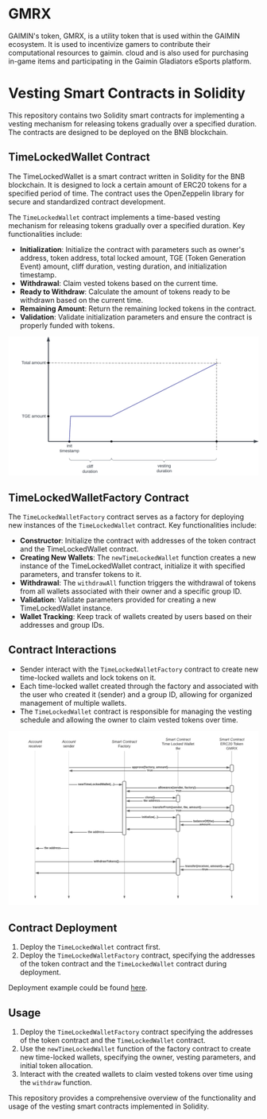 # GMRX
GAIMIN's token, GMRX, is a utility token that is used within the GAIMIN ecosystem. It is used to incentivize gamers to contribute their computational resources to gaimin. cloud and is also used for purchasing in-game items and participating in the Gaimin Gladiators eSports platform.

# Vesting Smart Contracts in Solidity

This repository contains two Solidity smart contracts for implementing a vesting mechanism for releasing tokens gradually over a specified duration. The contracts are designed to be deployed on the BNB blockchain.

## TimeLockedWallet Contract

The TimeLockedWallet is a smart contract written in Solidity for the BNB blockchain. It is designed to lock a certain amount of ERC20 tokens for a specified period of time. The contract uses the OpenZeppelin library for secure and standardized contract development.

The `TimeLockedWallet` contract implements a time-based vesting mechanism for releasing tokens gradually over a specified duration. Key functionalities include:

- **Initialization**: Initialize the contract with parameters such as owner's address, token address, total locked amount, TGE (Token Generation Event) amount, cliff duration, vesting duration, and initialization timestamp.
- **Withdrawal**: Claim vested tokens based on the current time.
- **Ready to Withdraw**: Calculate the amount of tokens ready to be withdrawn based on the current time.
- **Remaining Amount**: Return the remaining locked tokens in the contract.
- **Validation**: Validate initialization parameters and ensure the contract is properly funded with tokens.
  
![Vesting chart](documentation/vesting_chart.png?raw=true)

## TimeLockedWalletFactory Contract

The `TimeLockedWalletFactory` contract serves as a factory for deploying new instances of the `TimeLockedWallet` contract. Key functionalities include:

- **Constructor**: Initialize the contract with addresses of the token contract and the TimeLockedWallet contract.
- **Creating New Wallets**: The `newTimeLockedWallet` function creates a new instance of the TimeLockedWallet contract, initialize it with specified parameters, and transfer tokens to it.
- **Withdrawal**: The `withdrawAll` function triggers the withdrawal of tokens from all wallets associated with their owner and a specific group ID.
- **Validation**: Validate parameters provided for creating a new TimeLockedWallet instance.
- **Wallet Tracking**: Keep track of wallets created by users based on their addresses and group IDs.

## Contract Interactions

- Sender interact with the `TimeLockedWalletFactory` contract to create new time-locked wallets and lock tokens on it.
- Each time-locked wallet created through the factory and associated with the user who created it (sender) and a group ID, allowing for organized management of multiple wallets.
- The `TimeLockedWallet` contract is responsible for managing the vesting schedule and allowing the owner to claim vested tokens over time.

![Flow diagram](documentation/vesting_factory_flow.png?raw=true)

## Contract Deployment

1. Deploy the `TimeLockedWallet` contract first.
2. Deploy the `TimeLockedWalletFactory` contract, specifying the addresses of the token contract and the `TimeLockedWallet` contract during deployment.

Deployment example could be found [here](/scripts/deploy.js).

## Usage

1. Deploy the `TimeLockedWalletFactory` contract specifying the addresses of the token contract and the `TimeLockedWallet` contract.
2. Use the `newTimeLockedWallet` function of the factory contract to create new time-locked wallets, specifying the owner, vesting parameters, and initial token allocation.
3. Interact with the created wallets to claim vested tokens over time using the `withdraw` function.

This repository provides a comprehensive overview of the functionality and usage of the vesting smart contracts implemented in Solidity.
